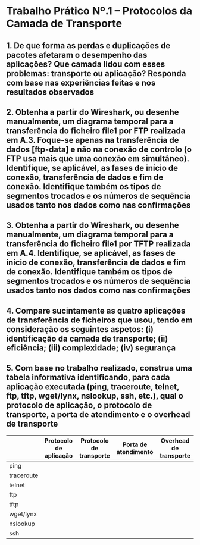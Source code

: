 # Trabalho Prático Nº.1 – Protocolos da Camada de Transporte

## 1. De que forma as perdas e duplicações de pacotes afetaram o desempenho das aplicações? Que camada lidou com esses problemas: transporte ou aplicação? Responda com base nas experiências feitas e nos resultados observados

## 2. Obtenha a partir do Wireshark, ou desenhe manualmente, um diagrama temporal para a transferência do ficheiro file1 por FTP realizada em A.3. Foque-se apenas na transferência de dados [ftp-data] e não na conexão de controlo (o FTP usa mais que uma conexão em simultâneo). Identifique, se aplicável, as fases de início de conexão, transferência de dados e fim de conexão. Identifique também os tipos de segmentos trocados e os números de sequência usados tanto nos dados como nas confirmações

## 3. Obtenha a partir do Wireshark, ou desenhe manualmente, um diagrama temporal para a transferência do ficheiro file1 por TFTP realizada em A.4. Identifique, se aplicável, as fases de início de conexão, transferência de dados e fim de conexão. Identifique também os tipos de segmentos trocados e os números de sequência usados tanto nos dados como nas confirmações

## 4. Compare sucintamente as quatro aplicações de transferência de ficheiros que usou, tendo em consideração os seguintes aspetos: (i) identificação da camada de transporte; (ii) eficiência; (iii) complexidade; (iv) segurança

## 5. Com base no trabalho realizado, construa uma tabela informativa identificando, para cada aplicação executada (ping, traceroute, telnet, ftp, tftp, wget/lynx, nslookup, ssh, etc.), qual o protocolo de aplicação, o protocolo de transporte, a porta de atendimento e o overhead de transporte

|            | Protocolo de aplicação | Protocolo de transporte | Porta de atendimento | Overhead de transporte |
| ---------- | ---------------------- | ----------------------- | -------------------- | ---------------------- |
| ping       |                        |                         |                      |                        |
| traceroute |                        |                         |                      |                        |
| telnet     |                        |                         |                      |                        |
| ftp        |                        |                         |                      |                        |
| tftp       |                        |                         |                      |                        |
| wget/lynx  |                        |                         |                      |                        |
| nslookup   |                        |                         |                      |                        |
| ssh        |                        |                         |                      |                        |
